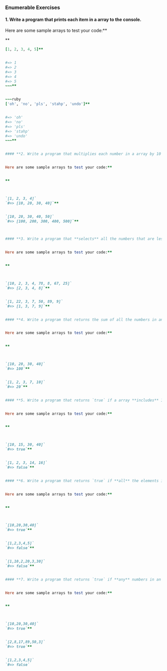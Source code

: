 ### Enumerable Exercises
#### **1. Write a program that prints **each** item in a array to the console.**


Here are some sample arrays to test your code:**


**



~~~ruby
[1, 2, 3, 4, 5]**


#=> 1
#=> 2
#=> 3
#=> 4
#=> 5
~~~**


~~~ruby
['oh', 'no', 'pls', 'stahp', 'undo']**


#=> 'oh'
#=> 'no'
#=> 'pls'
#=> 'stahp'
#=> 'undo'
~~~**


#### **2. Write a program that multiplies each number in a array by 10 and returns a new array with the larger numbers.**


Here are some sample arrays to test your code:**


**



`[1, 2, 3, 4]` 
`#=> [10, 20, 30, 40]`**


`[10, 20, 30, 40, 50]`
`#=> [100, 200, 300, 400, 500]`**



#### **3. Write a program that **selects** all the numbers that are less than 10 and returns them in a new array.**


Here are some sample arrays to test your code:**


**



`[10, 2, 3, 4, 78, 8, 67, 25]` 
`#=> [2, 3, 4, 8]`**


`[1, 22, 3, 7, 50, 89, 9]` 
`#=> [1, 3, 7, 9]`**


#### **4. Write a program that returns the sum of all the numbers in an array.**


Here are some sample arrays to test your code:**


**



`[10, 20, 30, 40]` 
`#=> 100`**


`[1, 2, 3, 7, 10]` 
`#=> 20`**


#### **5. Write a program that returns `true` if a array **includes** 15. Otherwise, it should return `false`.**


Here are some sample arrays to test your code:**


**



`[10, 15, 30, 40]` 
`#=> true`**


`[1, 2, 3, 14, 16]` 
`#=> false`**


#### **6. Write a program that returns `true` if **all** the elements in an array are greater than 10. Otherwise, it should return `false`.**


Here are some sample arrays to test your code:**


**



`[10,20,30,40]` 
`#=> true`**


`[1,2,3,4,5]` 
`#=> false`**


`[1,10,2,20,3,30]` 
`#=> false`**


#### **7. Write a program that returns `true` if **any** numbers in an array are greater than 10. Otherwise, it should return `false`.**


Here are some sample arrays to test your code:**


**



`[10,20,30,40]` 
`#=> true`**


`[2,8,17,89,50,3]` 
`#=> true`**


`[1,2,3,4,5]` 
`#=> false`
